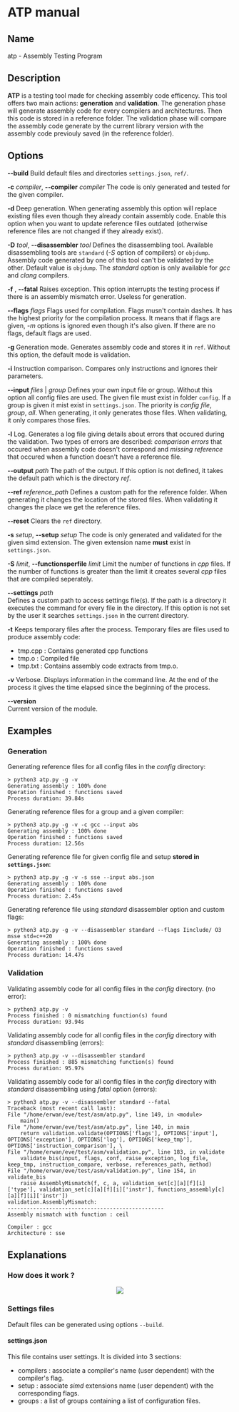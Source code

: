# ATP manual

## Name

atp - Assembly Testing Program

## Description

**ATP** is a testing tool made for checking assembly code efficency. This tool offers two main actions: **generation** and **validation**.
The generation phase will generate assembly code for every compilers and architectures. Then this code is stored in a reference folder.
The validation phase will compare the assembly code generate by the current library version with the assembly code previouly saved (in the reference folder). 


## Options

**--build**
Build default files and directories `settings.json`, `ref/`. 

**-c** *compiler*, **--compiler** *compiler*
The code is only generated and tested for the given compiler.

**-d** 
Deep generation. When generating assembly this option will replace existing files even though they already contain assembly code. Enable this option when you want to update reference files outdated (otherwise reference files are not changed if they already exist).

**-D** *tool*, **--disassembler** *tool*
Defines the disassembling tool. Available disassembling tools are `standard` (*-S* option of compilers) or `objdump`. Assembly code generated by one of this tool can't be validated by the other. Default value is `objdump`. The *standard* option is only available for *gcc* and *clang* compilers.

**-f** , **--fatal**
Raises exception. This option interrupts the testing process if there is an assembly mismatch error. Useless for generation.

**--flags** *flags*
Flags used for compilation. Flags musn't contain dashes. It has the highest priority for the compilation process. It means that if flags are given, *-m* options is ignored even though it's also given. If there are no flags, default flags are used.

**-g** 
Generation mode. Generates assembly code and stores it in `ref`. Without this option, the default mode is validation.

**-i** 
Instruction comparison. Compares only instructions and ignores their parameters.

**--input** *files* | *group*
Defines your own input file or group. Without this option all config files are used. The given file must exist in folder `config`. If a group is given it mist exist in `settings.json`. The priority is *config file*, *group*, *all*. When generating, it only generates those files. When validating, it only compares those files.

**-l** 
Log. Generates a log file giving details about errors that occured during the validation. Two types of errors are described: *comparison errors* that occured when assembly code doesn't correspond and *missing reference* that occured when a function doesn't have a reference file.

**--output** *path*
The path of the output. If this option is not defined, it takes the default path which is the directory *ref*.

**--ref** *reference_path*
Defines a custom path for the reference folder. When generating it changes the location of the stored files. When validating it changes the place we get the reference files.

**--reset**
Clears the `ref` directory.

**-s** *setup*, **--setup** *setup*
The code is only generated and validated for the given simd extension. The given extension name **must** exist in `settings.json`.

**-S** *limit*, **--functionsperfile** *limit*
Limit the number of functions in *cpp* files. If the number of functions is greater than the limit it creates several *cpp* files that are compiled seperately.

**--settings** *path*  
Defines a custom path to access settings file(s). If the path is a directory it executes the command for every file in the directory. If this option is not set by the user it searches `settings.json` in the current directory.

**-t** 
Keeps temporary files after the process. Temporary files are files used to produce assembly code:
- tmp.cpp : Contains generated cpp functions
- tmp.o : Compiled file
- tmp.txt : Contains assembly code extracts from tmp.o.

**-v** 
Verbose. Displays information in the command line. At the end of the process it gives the time elapsed since the beginning of the process.

**--version**  
Current version of the module.


## Examples

### Generation
Generating reference files for all config files in the *config* directory:

    > python3 atp.py -g -v
    Generating assembly : 100% done
    Operation finished : functions saved
    Process duration: 39.84s

Generating reference files for a group and a given compiler:

    > python3 atp.py -g -v -c gcc --input abs
    Generating assembly : 100% done
    Operation finished : functions saved
    Process duration: 12.56s

Generating reference file for given config file and setup **stored in `settings.json`**:

    > python3 atp.py -g -v -s sse --input abs.json
    Generating assembly : 100% done
    Operation finished : functions saved
    Process duration: 2.45s

Generating reference file using *standard* disassembler option and custom flags:

    > python3 atp.py -g -v --disassembler standard --flags Iinclude/ O3 msse std=c++20
    Generating assembly : 100% done
    Operation finished : functions saved
    Process duration: 14.47s

### Validation

Validating assembly code for all config files in the *config* directory. (no error):

    > python3 atp.py -v
    Process finished : 0 mismatching function(s) found
    Process duration: 93.94s


Validating assembly code for all config files in the *config* directory with *standard* disassembling (errors):

    > python3 atp.py -v --disassembler standard
    Process finished : 885 mismatching function(s) found
    Process duration: 95.97s

Validating assembly code for all config files in the *config* directory with *standard* disassembling using *fatal* option (errors):

    > python3 atp.py -v --disassembler standard --fatal
    Traceback (most recent call last):
    File "/home/erwan/eve/test/asm/atp.py", line 149, in <module>
        main()
    File "/home/erwan/eve/test/asm/atp.py", line 140, in main
        return validation.validate(OPTIONS['flags'], OPTIONS['input'], OPTIONS['exception'], OPTIONS['log'], OPTIONS['keep_tmp'], OPTIONS['instruction_comparison'], \
    File "/home/erwan/eve/test/asm/validation.py", line 183, in validate
        validate_bis(input, flags, conf, raise_exception, log_file, keep_tmp, instruction_compare, verbose, references_path, method)
    File "/home/erwan/eve/test/asm/validation.py", line 154, in validate_bis
        raise AssemblyMismatch(f, c, a, validation_set[c][a][f][i]['type'], validation_set[c][a][f][i]['instr'], functions_assembly[c][a][f][i]['instr'])
    validation.AssemblyMismatch: 
    -------------------------------------------------
    Assembly mismatch with function : ceil

    Compiler : gcc
    Architecture : sse



## Explanations

### How does it work ?

<center>
    <img src="doc/diag4.svg">
</center>

### Settings files

Default files can be generated using options `--build`.

#### settings.json
This file contains user settings. It is divided into 3 sections:
- compilers : associate a compiler's name (user dependent) with the compiler's flag.
- setup : associate *simd* extensions name (user dependent) with the corresponding flags.
- groups : a list of groups containing a list of configuration files.